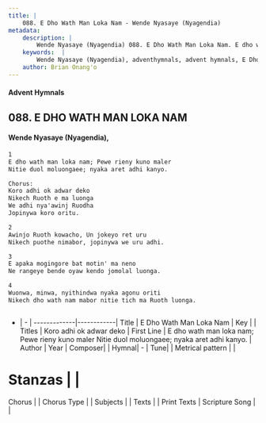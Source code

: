 ```yaml
---
title: |
    088. E Dho Wath Man Loka Nam - Wende Nyasaye (Nyagendia)
metadata:
    description: |
        Wende Nyasaye (Nyagendia) 088. E Dho Wath Man Loka Nam. E dho wath man loka nam; Pewe rieny kuno maler Nitie duol moluongaee; nyaka aret adhi kanyo.  Chorus: Koro adhi ok adwar deko Nikech Ruoth e ma luonga We adhi nya'awinj Ruodha Jopinywa koro oritu.  
    keywords:  |
        Wende Nyasaye (Nyagendia), adventhymnals, advent hymnals, E Dho Wath Man Loka Nam, E dho wath man loka nam; Pewe rieny kuno maler Nitie duol moluongaee; nyaka aret adhi kanyo.. Koro adhi ok adwar deko
    author: Brian Onang'o
---
```


#### Advent Hymnals
## 088. E DHO WATH MAN LOKA NAM
####  Wende Nyasaye (Nyagendia),

```txt
1
E dho wath man loka nam; Pewe rieny kuno maler
Nitie duol moluongaee; nyaka aret adhi kanyo.

Chorus:
Koro adhi ok adwar deko
Nikech Ruoth e ma luonga
We adhi nya'awinj Ruodha
Jopinywa koro oritu.

2
Awinjo Ruoth kowacho, Un jokeyo ret uru
Nikech puothe nimabor, jopinywa we uru adhi.

3
E apaka mogingore bat motin' ma neno
Ne rangeye bende oyaw kendo jomolal luonga.

4
Wuonwa, minwa, nyithindwa nyaka agonu oriti
Nikech dho wath nam mabor nitie tich ma Ruoth luonga.



```

- |   -  |
-------------|------------|
Title | E Dho Wath Man Loka Nam |
Key |  |
Titles | Koro adhi ok adwar deko |
First Line | E dho wath man loka nam; Pewe rieny kuno maler Nitie duol moluongaee; nyaka aret adhi kanyo. |
Author | 
Year | 
Composer| |
Hymnal|  - |
Tune|  |
Metrical pattern | |
# Stanzas |  |
Chorus |  |
Chorus Type |  |
Subjects | |
Texts |  |
Print Texts | 
Scripture Song |  |
    
